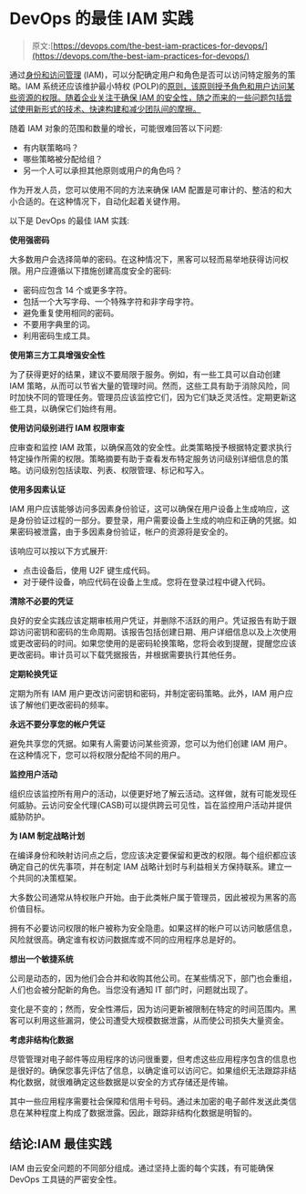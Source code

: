 # DevOps 的最佳 IAM 实践

> 原文:[https://devops.com/the-best-iam-practices-for-devops/](https://devops.com/the-best-iam-practices-for-devops/)

通过[身份和访问管理](https://devops.com/?s=identity%20and%20access%20management) (IAM)，可以分配确定用户和角色是否可以访问特定服务的策略。IAM 系统还应该维护最小特权 (POLP)的[原则，该原则授予角色和用户访问某些资源的权限。随着企业关注于确保 IAM 的安全性，随之而来的一些问题包括尝试使用新形式的技术、快速构建和减少团队间的摩擦。](https://en.wikipedia.org/wiki/Principle_of_least_privilege)

随着 IAM 对象的范围和数量的增长，可能很难回答以下问题:

*   有内联策略吗？
*   哪些策略被分配给组？
*   另一个人可以承担其他原则或用户的角色吗？

作为开发人员，您可以使用不同的方法来确保 IAM 配置是可审计的、整洁的和大小合适的。在这种情况下，自动化起着关键作用。

以下是 DevOps 的最佳 IAM 实践:

**使用强密码**

大多数用户会选择简单的密码。在这种情况下，黑客可以轻而易举地获得访问权限。用户应遵循以下措施创建高度安全的密码:

*   密码应包含 14 个或更多字符。
*   包括一个大写字母、一个特殊字符和非字母字符。
*   避免重复使用相同的密码。
*   不要用字典里的词。
*   利用密码生成工具。

**使用第三方工具增强安全性**

为了获得更好的结果，建议不要局限于服务。例如，有一些工具可以自动创建 IAM 策略，从而可以节省大量的管理时间。然而，这些工具有助于消除风险，同时加快不同的管理任务。管理员应该监控它们，因为它们缺乏灵活性。定期更新这些工具，以确保它们始终有用。

**使用访问级别进行 IAM 权限审查**

应审查和监控 IAM 政策，以确保高效的安全性。此类策略授予根据特定要求执行特定操作所需的权限。策略摘要有助于查看发布特定服务访问级别详细信息的策略。访问级别包括读取、列表、权限管理、标记和写入。

**使用多因素认证**

IAM 用户应该能够访问多因素身份验证，这可以确保在用户设备上生成响应，这是身份验证过程的一部分。要登录，用户需要设备上生成的响应和正确的凭据。如果密码被泄露，由于多因素身份验证，帐户的资源将是安全的。

该响应可以按以下方式展开:

*   点击设备后，使用 U2F 键生成代码。
*   对于硬件设备，响应代码在设备上生成。您将在登录过程中键入代码。

**清除不必要的凭证**

良好的安全实践应该定期审核用户凭证，并删除不活跃的用户。凭证报告有助于跟踪访问密钥和密码的生命周期。该报告包括创建日期、用户详细信息以及上次使用或更改密码的时间。如果您使用的是密码轮换策略，您将会收到提醒，提醒您应该更改密码。审计员可以下载凭据报告，并根据需要执行其他任务。

**定期轮换凭证**

定期为所有 IAM 用户更改访问密钥和密码，并制定密码策略。此外，IAM 用户应该了解他们更改密码的频率。

**永远不要分享您的帐户凭证**

避免共享您的凭据。如果有人需要访问某些资源，您可以为他们创建 IAM 用户。在这种情况下，您可以将权限分配给不同的用户。

**监控用户活动**

组织应该监控所有用户的活动，以便更好地了解云活动。这样做，就有可能发现任何威胁。云访问安全代理(CASB)可以提供跨云可见性，旨在监控用户活动并提供威胁防护。

**为 IAM 制定战略计划**

在编译身份和映射访问点之后，您应该决定要保留和更改的权限。每个组织都应该确定自己的优先事项，并在制定 IAM 战略计划时与利益相关方保持联系。建立一个共同的决策框架。

大多数公司通常从特权账户开始。由于此类帐户属于管理员，因此被视为黑客的高价值目标。

拥有不必要访问权限的帐户被称为安全隐患。如果这样的帐户可以访问敏感信息，风险就很高。确定谁有权访问数据库或不同的应用程序总是好的。

**想出一个敏捷系统**

公司是动态的，因为他们会合并和收购其他公司。在某些情况下，部门也会重组，人们也会被分配新的角色。当您没有通知 IT 部门时，问题就出现了。

变化是不变的；然而，安全性滞后，因为访问更新被限制在特定的时间范围内。黑客可以利用这些漏洞，使公司遭受大规模数据泄露，从而使公司损失大量资金。

**考虑非结构化数据**

尽管管理对电子邮件等应用程序的访问很重要，但考虑这些应用程序包含的信息也是很好的。确保您事先评估了信息，以确定谁可以访问它。如果组织无法跟踪非结构化数据，就很难确定这些数据是以安全的方式存储还是传输。

其中一些应用程序需要社会保障和信用卡号码。通过未加密的电子邮件发送此类信息在某种程度上构成了数据泄露。因此，跟踪非结构化数据是明智的。

## 结论:IAM 最佳实践

IAM 由云安全问题的不同部分组成。通过坚持上面的每个实践，有可能确保 DevOps 工具链的严密安全性。